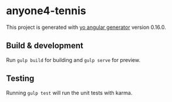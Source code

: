 # anyone4-tennis

This project is generated with [yo angular generator](https://github.com/yeoman/generator-angular)
version 0.16.0.

## Build & development

Run `gulp build` for building and `gulp serve` for preview.

## Testing

Running `gulp test` will run the unit tests with karma.
